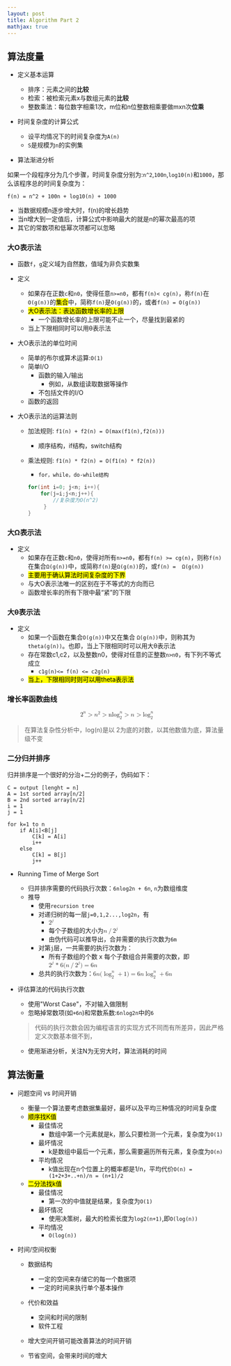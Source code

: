 ```yaml
---
layout: post
title: Algorithm Part 2
mathjax: true
---
```


## 算法度量

- 定义基本运算
	- 排序：元素之间的**比较**
	- 检索：被检索元素x与数组元素的**比较**
	- 整数乘法：每位数字相乘1次，m位和n位整数相乘要做mxn次**位乘**

- 时间复杂度的计算公式
	- 设平均情况下的时间复杂度为`A(n)`
	- `S`是规模为`n`的实例集

- 算法渐进分析

如果一个段程序分为几个步骤，时间复杂度分别为:`n^2`,`100n`,`log10(n)`和`1000`，那么该程序总的时间复杂度为：

```
f(n) = n^2 + 100n + log10(n) + 1000
```
- 当数据规模n逐步增大时，f(n)的增长趋势
- 当n增大到一定值后，计算公式中影响最大的就是n的幂次最高的项
- 其它的常数项和低幂次项都可以忽略

### 大O表示法

- 函数`f`，`g`定义域为自然数，值域为非负实数集
- 定义
	- 如果存在正数`c`和`n0`，使得任意`n>=n0`，都有`f(n)< cg(n)`，称`f(n)`在`O(g(n))`的<mark>集合</mark>中，简称`f(n)`是`O(g(n))`的，或者`f(n) = O(g(n))`
	- <mark>大O表示法：表达函数增长率的上限</mark>
		- 一个函数增长率的上限可能不止一个，尽量找到最紧的
	- 当上下限相同时可以用θ表示法 

- 大O表示法的单位时间 
	- 简单的布尔或算术运算:`O(1)`
	- 简单I/O
		- 函数的输入/输出
			- 例如，从数组读取数据等操作 
		- 不包括文件的I/O
	- 函数的返回

- 大O表示法的运算法则
	- 加法规则: `f1(n) + f2(n) = O(max(f1(n),f2(n)))`
		- 顺序结构，if结构，switch结构
	
	- 乘法规则: `f1(n) * f2(n) = O(f1(n) * f2(n))`
		- `for，while，do-while结构`

		```c		
		for(int i=0; j<n; i++){
			for(j=i;j<n;j++){ 
				//复杂度为O(n^2)
			 }
		}
		```

### 大Ω表示法

- 定义
	- 如果存在正数`c`和`n0`，使得对所有`n>=n0`，都有`f(n) >= cg(n)`，则称`f(n)`在集合`Ω(g(n))`中，或简称`f(n)`是`Ω(g(n))`的，或`f(n) =  Ω(g(n))`
	- <mark>主要用于确认算法时间复杂度的下界</mark>
	- 与大O表示法唯一的区别在于不等式的方向而已
	- 函数增长率的所有下限中最“紧”的下限


### 大θ表示法

- 定义
	- 如果一个函数在集合`O(g(n))`中又在集合 `Ω(g(n))`中，则称其为`theta(g(n))`。也即，当上下限相同时可以用大θ表示法
	- 存在常数c1,c2，以及整数n0，使得对任意的正整数`n>n0`，有下列不等式成立
		- `c1g(n)<= f(n) <= c2g(n)`
	- <mark>当上，下限相同时则可以用theta表示法</mark>

### 增长率函数曲线

<math display="block">
    <msup><mi>2</mi><mi>n</mi></msup>
    <mo>></mo>
    <msup><mi>n</mi><mi>2</mi></msup>
    <mo>></mo>
	<msubsup><mi>nlog</mi> <mi>2</mi> <mi>n</mi></msubsup> 
	 <mo>></mo>
	 <msubsup><mi>n</mi> <mi></mi> <mi></mi></msubsup>
	 <mo>></mo>
	 <msubsup><mi>log</mi> <mi>2</mi> <mi>n</mi></msubsup>     
</math>

> 在算法复杂性分析中，log(n)是以 2为底的对数，以其他数值为底，算法量级不变

### 二分归并排序

归并排序是一个很好的分治+二分的例子，伪码如下：

```
C = output [lenght = n]
A = 1st sorted array[n/2]
B = 2nd sorted array[n/2]
i = 1
j = 1

for k=1 to n
    if A[i]<B[j]
        C[k] = A[i]
        i++
    else
        C[k] = B[j]
        j++
```

- Running Time of Merge Sort
    - 归并排序需要的代码执行次数：`6nlog2n + 6n`, `n`为数组维度
    - 推导
        - 使用`recursion tree`
        - 对递归树的每一层`j=0,1,2...,log2n`，有
            - <math><msup><mi>2</mi><mi>j</mi></msup></math/>个节点，每个节点代表一个需要继续递归的子数组
            - 每个子数组的大小为<math><mi>n</mi><mo>/</mo><msup><mi>2</mi><mi>j</mi></msup></math>
            - 由伪代码可以推导出，合并需要的执行次数为`6m`
        - 对第`j`层，一共需要的执行次数为：
            - 所有子数组的个数 x 每个子数组合并需要的次数，即<math><msup><mi>2</mi><mi>j</mi></msup><mo> * </mo><mn>6</mn><mo stretchy="false">(</mo><mi>n</mi><mo>/</mo><msup><mi>2</mi><mi>j</mi></msup><mo stretchy="false">)</mo><mo>=</mo><mn>6</mn><mi>n</mi></math/>
        - 总共的执行次数为：<math><mn>6</mn><mi>n</mi><mo stretchy="false">(</mo><msubsup><mo>log</mo><mn>2</mn><mi>n</mi></msubsup><mo>+</mo><mn>1</mn><mo stretchy="false">)</mo><mo>=</mo><mn>6</mn><mi>n</mi><msubsup><mo>log</mo><mn>2</mn><mi>n</mi></msubsup><mo>+</mo><mn>6</mn><mi>n</mi></math>

- 评估算法的代码执行次数
    - 使用"Worst Case"，不对输入做限制
    - 忽略掉常数项(如`+6n`)和常数系数:`6nlog2n`中的`6`
    > 代码的执行次数会因为编程语言的实现方式不同而有所差异，因此严格定义次数基本做不到，
    - 使用渐进分析，关注N为无穷大时，算法消耗的时间

## 算法衡量

- 问题空间 vs 时间开销
	- 衡量一个算法要考虑数据集最好，最坏以及平均三种情况的时间复杂度
	- <mark>顺序找K值</mark>
		- 最佳情况
			- 数组中第一个元素就是k，那么只要检测一个元素，复杂度为`O(1)`
		- 最坏情况
			- k是数组中最后一个元素，那么需要遍历所有元素，复杂度为`O(n)`
		- 平均情况
			- k值出现在n个位置上的概率都是1/n，平均代价`O(n) = (1+2+3+..+n)/n = (n+1)/2`
	- <mark>二分法找k值</mark>
		- 最佳情况
			- 第一次的中值就是结果，复杂度为`O(1)`
		- 最坏情况
			- 使用决策树，最大的检索长度为`log2(n+1)`,即`O(log(n))`
		- 平均情况 
			- `O(log(n))`

	
- 时间/空间权衡
	- 数据结构
		- 一定的空间来存储它的每一个数据项
		- 一定的时间来执行单个基本操作
	- 代价和效益
		- 空间和时间的限制
		- 软件工程

	- 增大空间开销可能改善算法的时间开销
	- 节省空间，会带来时间的增大   	  

#
